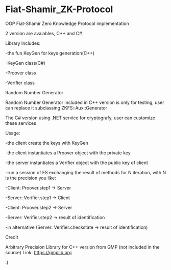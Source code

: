 # Fiat-Shamir_ZK-Protocol
OOP Fiat-Shamir Zero Knowledge Protocol implementation

2 version are avaiables, C++ and C#

Library includes:

-the fun KeyGen for keys generation(C++)

-KeyGen class(C#)

-Proover class

-Verifier class

Random Number Generator

Random Number Generator included in C++ version is only for testing, user can replace it subclassing ZKFS::Aux::Generator

The C# version using .NET service for cryptografy, user can customize these services


Usage:

-the client create the keys with KeyGen

-the client instantiates a Proover object with the private key

-the server instantiates a Verifier object with the public key of client

-run a session of FS exchanging the result of methods for N iteration, with N is the precision you like:

  -Client: Proover.step1 -> Server
  
  -Server: Verifier.step1 -> Client
  
  -Client: Proover.step2 -> Server
  
  -Server: Verifier.step2 -> result of identification
  
  -in alternative (Server: Verifier.checkstate -> result of identification)

Credit

Arbitrary Precision Library for C++ version from GMP (not included in the source) Link: https://gmplib.org


:)

